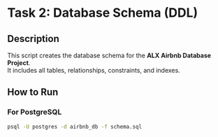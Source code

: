 # Task 2: Database Schema (DDL)

## **Description**
This script creates the database schema for the **ALX Airbnb Database Project**.  
It includes all tables, relationships, constraints, and indexes.

## **How to Run**

### **For PostgreSQL**
```bash
psql -U postgres -d airbnb_db -f schema.sql
